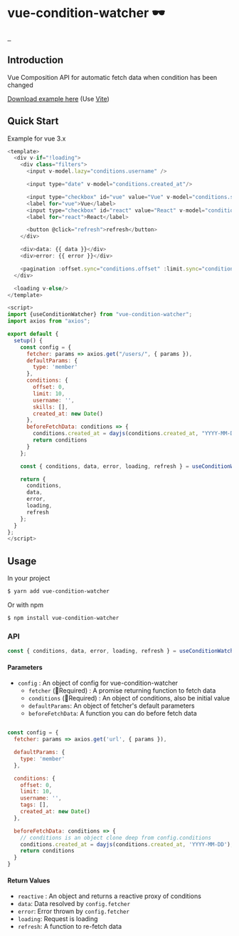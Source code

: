 # vue-condition-watcher 🕶
<p>
  <a aria-label="NPM version" href="https://www.npmjs.com/package/vue-condition-watcher">
    <img alt="" src="https://badgen.net/npm/v/vue-condition-watcher">
  </a>
  <a aria-label="Package size" href="https://bundlephobia.com/result?p=vue-condition-watcher@0.0.4">
    <img alt="" src="https://badgen.net/bundlephobia/minzip/vue-condition-watcher@0.0.4">
  </a>
  <a aria-label="Downloads" href="https://www.npmjs.com/package/vue-condition-watcher">
    <img alt="" src="https://badgen.net/npm/dt/vue-condition-watcher">
  </a>
</p>

## Introduction
Vue Composition API for automatic fetch data when condition has been changed

[Download example here](https://github.com/runkids/vue-condition-watcher/tree/master/examples) (Use [Vite](https://github.com/vuejs/vite))

## Quick Start

Example for vue 3.x

```javascript
<template>
  <div v-if="!loading">
    <div class="filters">
      <input v-model.lazy="conditions.username" />

      <input type="date" v-model="conditions.created_at"/>

      <input type="checkbox" id="vue" value="Vue" v-model="conditions.skills">
      <label for="vue">Vue</label>
      <input type="checkbox" id="react" value="React" v-model="conditions.skills">
      <label for="react">React</label>

      <button @click="refresh">refresh</button>
    </div>

    <div>data: {{ data }}</div>
    <div>error: {{ error }}</div>

    <pagination :offset.sync="conditions.offset" :limit.sync="conditions.limit" />
  </div>

  <loading v-else/>
</template>

<script>
import {useConditionWatcher} from "vue-condition-watcher";
import axios from "axios";

export default {
  setup() {
    const config = {
      fetcher: params => axios.get("/users/", { params }),
      defaultParams: {
        type: 'member'
      },
      conditions: {
        offset: 0,
        limit: 10,
        username: '',
        skills: [],
        created_at: new Date()
      },
      beforeFetchData: conditions => {
        conditions.created_at = dayjs(conditions.created_at, "YYYY-MM-DD");
        return conditions
      }
    };

    const { conditions, data, error, loading, refresh } = useConditionWatcher(config);

    return { 
      conditions, 
      data, 
      error, 
      loading, 
      refresh 
    };
  }
};
</script>
```

## Usage
In your project
```bash
$ yarn add vue-condition-watcher
```
Or with npm
```bash
$ npm install vue-condition-watcher
```

### API

```js
const { conditions, data, error, loading, refresh } = useConditionWatcher(config)
```

#### Parameters

- `config` : An object of config for vue-condition-watcher
  * `fetcher` (🚧Required) : A promise returning function to fetch data
  * `conditions` (🚧Required) : An object of conditions, also be initial value
  * `defaultParams`: An object of fetcher's default parameters
  * `beforeFetchData`: A function you can do before fetch data
```javascript

const config = {
  fetcher: params => axios.get('url', { params }),

  defaultParams: {
    type: 'member'
  },

  conditions: {
    offset: 0,
    limit: 10,
    username: '',
    tags: [],
    created_at: new Date()
  },

  beforeFetchData: conditions => {
    // conditions is an object clone deep from config.conditions
    conditions.created_at = dayjs(conditions.created_at, 'YYYY-MM-DD');
    return conditions
  }
}
```

#### Return Values
- `reactive` : An object and returns a reactive proxy of conditions
- `data`: Data resolved by `config.fetcher`
- `error`: Error thrown by `config.fetcher`  
- `loading`: Request is loading
- `refresh`: A function to re-fetch data  
